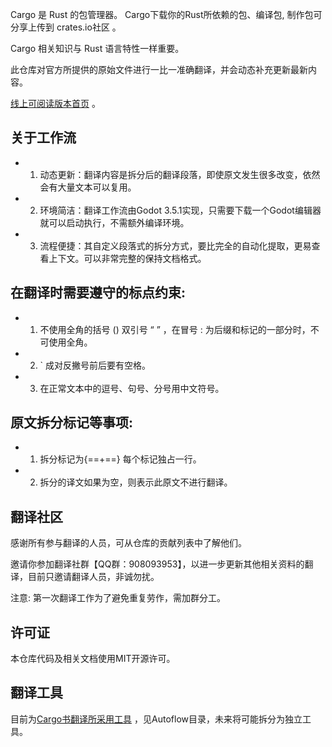 
Cargo 是 Rust 的包管理器。 Cargo下载你的Rust所依赖的包、编译包, 制作包可分享上传到 crates.io社区 。

Cargo 相关知识与 Rust 语言特性一样重要。

此仓库对官方所提供的原始文件进行一比一准确翻译，并会动态补充更新最新内容。

[线上可阅读版本首页](http://vectorworkshopbaoerjie.github.io/book/) 。

## 关于工作流

- 1. 动态更新：翻译内容是拆分后的翻译段落，即使原文发生很多改变，依然会有大量文本可以复用。
- 2. 环境简洁：翻译工作流由Godot 3.5.1实现，只需要下载一个Godot编辑器就可以启动执行，不需额外编译环境。
- 3. 流程便捷：其自定义段落式的拆分方式，要比完全的自动化提取，更易查看上下文。可以非常完整的保持文档格式。

## 在翻译时需要遵守的标点约束:

- 1. 不使用全角的括号 () 双引号 “ ” ，在冒号 : 为后缀和标记的一部分时，不可使用全角。
- 2. ` 成对反撇号前后要有空格。
- 3. 在正常文本中的逗号、句号、分号用中文符号。

## 原文拆分标记等事项:
- 1. 拆分标记为{==+==} 每个标记独占一行。
- 2. 拆分的译文如果为空，则表示此原文不进行翻译。

## 翻译社区
感谢所有参与翻译的人员，可从仓库的贡献列表中了解他们。

邀请你参加翻译社群【QQ群：908093953】，以进一步更新其他相关资料的翻译，目前只邀请翻译人员，非诚勿扰。

注意: 第一次翻译工作为了避免重复劳作，需加群分工。

## 许可证

本仓库代码及相关文档使用MIT开源许可。

## 翻译工具

目前为[Cargo书翻译所采用工具](https://github.com/VectorWorkshopBaoErJie/CargoDocTranslate) ，见Autoflow目录，未来将可能拆分为独立工具。
